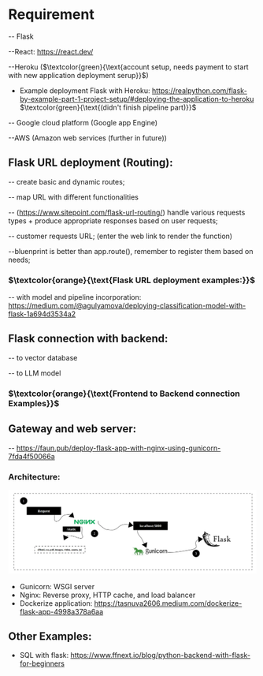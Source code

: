 # Requirement 
-- Flask

--React: https://react.dev/

--Heroku ($\textcolor{green}{\text{account setup, needs payment to start with new application deployment serup}}$)
  * Example deployment Flask with Heroku: https://realpython.com/flask-by-example-part-1-project-setup/#deploying-the-application-to-heroku $\textcolor{green}{\text{(didn't finish pipeline part)}}$

-- Google cloud platform (Google app Engine)

--AWS (Amazon web services (further in future))

## Flask URL deployment (Routing):
-- create basic and dynamic routes;

-- map URL with different functionalities

-- (https://www.sitepoint.com/flask-url-routing/) handle various requests types + produce appropriate responses based on user requests;

-- customer requests URL; (enter the web link to render the function)

--bluenprint is better than app.route(), remember to register them based on needs;

### $\textcolor{orange}{\text{Flask URL deployment examples:}}$
-- with model and pipeline incorporation: https://medium.com/@agulyamova/deploying-classification-model-with-flask-1a694d3534a2

## Flask connection with backend:
-- to vector database 

-- to LLM model

### $\textcolor{orange}{\text{Frontend to Backend connection Examples}}$





## Gateway and web server: 
-- https://faun.pub/deploy-flask-app-with-nginx-using-gunicorn-7fda4f50066a 
   ### Architecture:
   ![Architecture](image.png)

   * Gunicorn: WSGI server
   * Nginx: Reverse proxy, HTTP cache, and load balancer
   * Dockerize application: https://tasnuva2606.medium.com/dockerize-flask-app-4998a378a6aa 


## Other Examples:
   * SQL with flask: https://www.ffnext.io/blog/python-backend-with-flask-for-beginners


